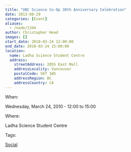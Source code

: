 ```yaml
---
title: "UBC Science Co-Op 30th Anniversary Celebration"
date: 2013-08-29
categories: [Event]
aliases:
  - /node/1344
author: Christopher Head
images: []
start_date: 2010-03-24 12:00:00
end_date: 2010-03-24 15:00:00
location:
  name: Ladha Science Student Centre
  address:
    streetAddress: 2055 East Mall
    addressLocality: Vancouver
    postalCode: V6T 1W5
    addressRegion: BC
    addressCountry: CA
---
```


When: 

Wednesday, March 24, 2010 - 12:00 to 15:00

Where: 

Ladha Science Student Centre

Tags: 

[Social](/social)
